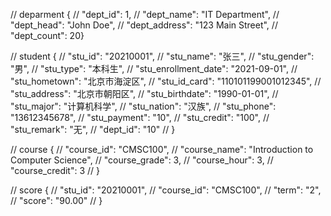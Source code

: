 // deparment {
    // "dept_id": 1,
    // "dept_name": "IT Department",
    // "dept_head": "John Doe",
    // "dept_address": "123 Main Street",
    // "dept_count": 20}

// student {
//     "stu_id": "20210001",
//     "stu_name": "张三",
//     "stu_gender": "男",
//     "stu_type": "本科生",
//     "stu_enrollment_date": "2021-09-01",
//     "stu_hometown": "北京市海淀区",
//     "stu_id_card": "110101199001012345",
//     "stu_address": "北京市朝阳区",
//     "stu_birthdate": "1990-01-01",
//     "stu_major": "计算机科学",
//     "stu_nation": "汉族",
//     "stu_phone": "13612345678",
//     "stu_payment": "10",
//     "stu_credit": "100",
//     "stu_remark": "无",
//     "dept_id": "10"
//   }



// course {
//    "course_id": "CMSC100",
//    "course_name": "Introduction to Computer Science",
//    "course_grade": 3,
//    "course_hour": 3,
//    "course_credit": 3
// }

// score {
//   "stu_id": "20210001",
//   "course_id": "CMSC100",
//   "term": "2",
//   "score": "90.00"
// }